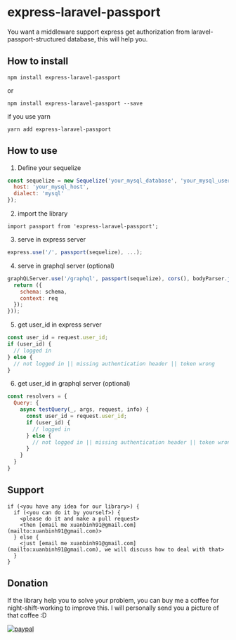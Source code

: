# express-laravel-passport
You want a middleware support express get authorization from laravel-passport-structured database, this will help you.


## How to install 

```
npm install express-laravel-passport
```

or 

```
npm install express-laravel-passport --save
```

if you use yarn

```
yarn add express-laravel-passport
```

## How to use

1. Define your sequelize

```javascript
const sequelize = new Sequelize('your_mysql_database', 'your_mysql_username', 'your_mysql_password', {
  host: 'your_mysql_host',
  dialect: 'mysql'
});
```

2. import the library

```
import passport from 'express-laravel-passport';
```

3. serve in express server

```javascript
express.use('/', passport(sequelize), ...);
```

4. serve in graphql server (optional)

```javascript
graphQLServer.use('/graphql', passport(sequelize), cors(), bodyParser.json(), graphqlExpress(req => {
  return ({
    schema: schema,
    context: req
  });
}));
``` 

5. get user_id in express server

```javascript
const user_id = request.user_id;
if (user_id) {
  // logged in
} else {
  // not logged in || missing authentication header || token wrong
}
```

6. get user_id in graphql server (optional)

```javascript
const resolvers = {
  Query: {
    async testQuery(_, args, request, info) {
      const user_id = request.user_id;
      if (user_id) {
        // logged in
      } else {
        // not logged in || missing authentication header || token wrong
      }
    }
  }
}
```

## Support

```
if (<you have any idea for our library>) {
  if (<you can do it by yourself>) {
    <please do it and make a pull request>
    <then [email me xuanbinh91@gmail.com](mailto:xuanbinh91@gmail.com)>
  } else {
    <just [email me xuanbinh91@gmail.com](mailto:xuanbinh91@gmail.com), we will discuss how to deal with that>
  }
}
```

## Donation
If the library help you to solve your problem, you can buy me a coffee for night-shift-working to improve this. I will personally send you a picture of that coffee :D 

[![paypal](https://www.paypalobjects.com/en_US/i/btn/btn_donateCC_LG.gif)](https://paypal.me/developerlibre)
